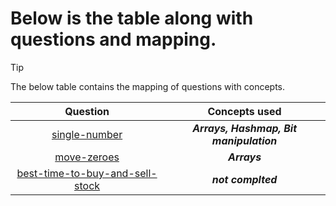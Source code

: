 # Below is the table along with questions and mapping.

> [!TIP]
> The below table contains the mapping of questions with concepts.

|                                           **Question**                                            |            **Concepts used**            |
|:-------------------------------------------------------------------------------------------------:|:---------------------------------------:|
|             [single-number](https://leetcode.com/problems/single-number/description/)             | ***Arrays, Hashmap, Bit manipulation*** |
|               [move-zeroes](https://leetcode.com/problems/move-zeroes/description/)               |              ***Arrays***               |
| [best-time-to-buy-and-sell-stock](https://leetcode.com/problems/best-time-to-buy-and-sell-stock/) |           ***not complted***            |